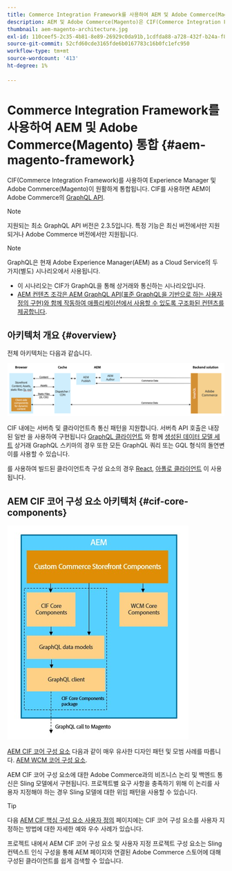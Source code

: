 ```yaml
---
title: Commerce Integration Framework를 사용하여 AEM 및 Adobe Commerce(Magento) 통합
description: AEM 및 Adobe Commerce(Magento)은 CIF(Commerce Integration Framework)를 사용하여 원활하게 통합됩니다. CIF를 사용하면 AEM이 GraphQL을 통해 Magento 인스턴스에 액세스하고 Magento과 통신할 수 있습니다. 또한 AEM 작성자는 제품 및 카테고리 선택기 및 제품 콘솔을 사용하여 Magento에서 온디맨드로 가져온 제품 및 카테고리 데이터를 검색할 수 있습니다. 또한 CIF는 상거래 프로젝트를 가속화할 수 있는 기본 제공 스토어를 제공합니다.
thumbnail: aem-magento-architecture.jpg
exl-id: 110ceef5-2c35-4b81-8e89-26929c0da91b,1cdfda88-a728-432f-b24a-f81347572bcf
source-git-commit: 52cfd60cde3165fde6b0167783c16b0fc1efc950
workflow-type: tm+mt
source-wordcount: '413'
ht-degree: 1%

---
```


# Commerce Integration Framework를 사용하여 AEM 및 Adobe Commerce(Magento) 통합 {#aem-magento-framework}

CIF(Commerce Integration Framework)를 사용하여 Experience Manager 및 Adobe Commerce(Magento)이 원활하게 통합됩니다. CIF를 사용하면 AEM이 Adobe Commerce의 [GraphQL API](https://devdocs.magento.com/guides/v2.4/graphql/).

>[!NOTE]
>
> 지원되는 최소 GraphQL API 버전은 2.3.5입니다. 특정 기능은 최신 버전에서만 지원되거나 Adobe Commerce 버전에서만 지원됩니다.

>[!NOTE]
>
>GraphQL은 현재 Adobe Experience Manager(AEM) as a Cloud Service의 두 가지(별도) 시나리오에서 사용됩니다.
>
>* 이 시나리오는 CIF가 GraphQL을 통해 상거래와 통신하는 시나리오입니다.
>* [AEM 컨텐츠 조각은 AEM GraphQL API(표준 GraphQL을 기반으로 하는 사용자 정의 구현)와 함께 작동하여 애플리케이션에서 사용할 수 있도록 구조화된 컨텐츠를 제공합니다](/help/assets/content-fragments/graphql-api-content-fragments.md).


## 아키텍처 개요 {#overview}

전체 아키텍처는 다음과 같습니다.

![CIF 아키텍처 개요](../assets/AEM_Magento_Architecture.png)

CIF 내에는 서버측 및 클라이언트측 통신 패턴을 지원합니다.
서버측 API 호출은 내장된 일반 을 사용하여 구현됩니다 [GraphQL 클라이언트](https://github.com/adobe/commerce-cif-graphql-client) 와 함께 [생성된 데이터 모델 세트](https://github.com/adobe/commerce-cif-magento-graphql) 상거래 GraphQL 스키마의 경우 또한 모든 GraphQL 쿼리 또는 GQL 형식의 돌연변이를 사용할 수 있습니다.

를 사용하여 빌드된 클라이언트측 구성 요소의 경우 [React](https://reactjs.org/), [아폴로 클라이언트](https://www.apollographql.com/docs/react/) 이 사용됩니다.

## AEM CIF 코어 구성 요소 아키텍처 {#cif-core-components}

![AEM CIF 코어 구성 요소 아키텍처](../assets/cif-component-architecture.jpg)

[AEM CIF 코어 구성 요소](https://github.com/adobe/aem-core-cif-components) 다음과 같이 매우 유사한 디자인 패턴 및 모범 사례를 따릅니다. [AEM WCM 코어 구성 요소](https://github.com/adobe/aem-core-wcm-components).

AEM CIF 코어 구성 요소에 대한 Adobe Commerce과의 비즈니스 논리 및 백엔드 통신은 Sling 모델에서 구현됩니다. 프로젝트별 요구 사항을 충족하기 위해 이 논리를 사용자 지정해야 하는 경우 Sling 모델에 대한 위임 패턴을 사용할 수 있습니다.

>[!TIP]
>
>다음 [AEM CIF 핵심 구성 요소 사용자 정의](../customizing/customize-cif-components.md) 페이지에는 CIF 코어 구성 요소를 사용자 지정하는 방법에 대한 자세한 예와 우수 사례가 있습니다.

프로젝트 내에서 AEM CIF 코어 구성 요소 및 사용자 지정 프로젝트 구성 요소는 Sling 컨텍스트 인식 구성을 통해 AEM 페이지와 연결된 Adobe Commerce 스토어에 대해 구성된 클라이언트를 쉽게 검색할 수 있습니다.
